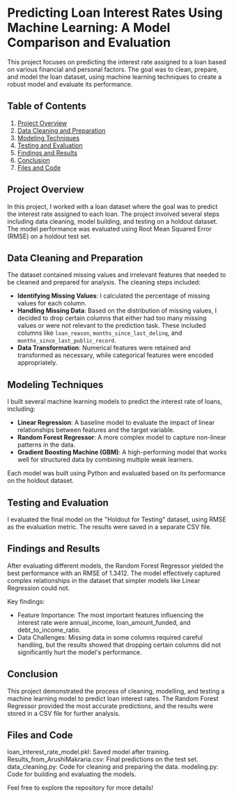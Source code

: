 # Predicting Loan Interest Rates Using Machine Learning: A Model Comparison and Evaluation

This project focuses on predicting the interest rate assigned to a loan based on various financial and personal factors. The goal was to clean, prepare, and model the loan dataset, using machine learning techniques to create a robust model and evaluate its performance.

## Table of Contents
1. [Project Overview](#project-overview)
2. [Data Cleaning and Preparation](#data-cleaning-and-preparation)
3. [Modeling Techniques](#modeling-techniques)
4. [Testing and Evaluation](#testing-and-evaluation)
5. [Findings and Results](#findings-and-results)
6. [Conclusion](#conclusion)
7. [Files and Code](#files-and-code)

## Project Overview

In this project, I worked with a loan dataset where the goal was to predict the interest rate assigned to each loan. The project involved several steps including data cleaning, model building, and testing on a holdout dataset. The model performance was evaluated using Root Mean Squared Error (RMSE) on a holdout test set.

## Data Cleaning and Preparation

The dataset contained missing values and irrelevant features that needed to be cleaned and prepared for analysis. The cleaning steps included:
- **Identifying Missing Values**: I calculated the percentage of missing values for each column.
- **Handling Missing Data**: Based on the distribution of missing values, I decided to drop certain columns that either had too many missing values or were not relevant to the prediction task. These included columns like `loan_reason`, `months_since_last_delinq`, and `months_since_last_public_record`.
- **Data Transformation**: Numerical features were retained and transformed as necessary, while categorical features were encoded appropriately.


## Modeling Techniques

I built several machine learning models to predict the interest rate of loans, including:

- **Linear Regression**: A baseline model to evaluate the impact of linear relationships between features and the target variable.
- **Random Forest Regressor**: A more complex model to capture non-linear patterns in the data.
- **Gradient Boosting Machine (GBM)**: A high-performing model that works well for structured data by combining multiple weak learners.
  
Each model was built using Python and evaluated based on its performance on the holdout dataset.

## Testing and Evaluation

I evaluated the final model on the "Holdout for Testing" dataset, using RMSE as the evaluation metric. The results were saved in a separate CSV file.

## Findings and Results
After evaluating different models, the Random Forest Regressor yielded the best performance with an RMSE of 1.3412. The model effectively captured complex relationships in the dataset that simpler models like Linear Regression could not.

Key findings:

- Feature Importance: The most important features influencing the interest rate were annual_income, loan_amount_funded, and debt_to_income_ratio.
- Data Challenges: Missing data in some columns required careful handling, but the results showed that dropping certain columns did not significantly hurt the model's performance.

## Conclusion
This project demonstrated the process of cleaning, modelling, and testing a machine learning model to predict loan interest rates. The Random Forest Regressor provided the most accurate predictions, and the results were stored in a CSV file for further analysis.

## Files and Code

loan_interest_rate_model.pkl: Saved model after training.
Results_from_ArushiMakraria.csv: Final predictions on the test set.
data_cleaning.py: Code for cleaning and preparing the data.
modeling.py: Code for building and evaluating the models.

Feel free to explore the repository for more details!



